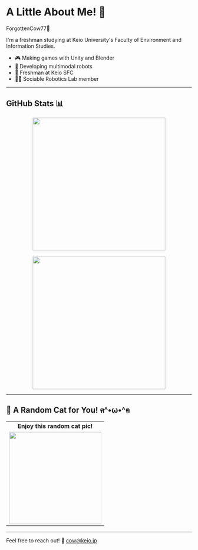 # A Little About Me! 👋
ForgottenCow77🐄

I'm a freshman studying at Keio University's Faculty of Environment and Information Studies.

* 🎮 Making games with Unity and Blender
* 🤖 Developing multimodal robots
* 🏫 Freshman at Keio SFC
* 🧑‍💻 Sociable Robotics Lab member

---

## GitHub Stats 📊

<div align="center">
  <img src="https://github-readme-stats.vercel.app/api?username=forgottencow77&show_icons=true&title_color=1E90FF&text_color=1E90FF&icon_color=1E90FF&bg_color=000000&border_color=1E90FF&border_radius=10" width="360"/>
  <br><br>
  <img src="https://github-readme-stats.vercel.app/api/top-langs/?username=forgottencow77&layout=compact&title_color=1E90FF&text_color=1E90FF&bg_color=000000&border_color=1E90FF&border_radius=10" width="360"/>
</div>

---

## 🐾 A Random Cat for You! ฅ^•ω•^ฅ

<table align="center">
  <tr>
    <td align="center"><b>Enjoy this random cat pic!</b></td>
  </tr>
  <tr>
    <td align="center">
      <img src="https://cataas.com/cat" width="250"/>
    </td>
  </tr>
</table>

---

Feel free to reach out!
📧 [cow@keio.jp](mailto:cow@keio.jp)
